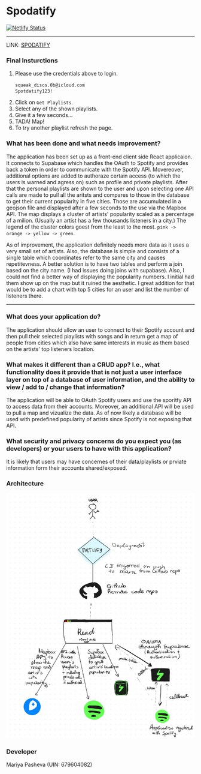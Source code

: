 # Spodatify

[![Netlify Status](https://api.netlify.com/api/v1/badges/ea87ce8f-b21a-46be-b61c-18bed66891fc/deploy-status)](https://app.netlify.com/sites/snazzy-liger-6fc261/deploys)

---
LINK: [SPODATIFY](https://snazzy-liger-6fc261.netlify.app/)


### Final Insturctions 
1. Please use the credentials above to login.
    ```
    squeak_discs.0b@icloud.com
    Spotdatify123!
    ```
2. Click on `Get Playlists`.
3. Select any of the shown playlists.
4. Give it a few seconds...
5. TADA! Map!
6. To try another playlist refresh the page.

### What has been done and what needs improvement?
The application has been set up as a front-end client side React applicaion. It connects to Supabase which handles the OAuth to Spotify and provides back a token in order to communicate with the Spotify API. Movereover, additional options are added to authoraze certain access (to which the users is warned and agress on) such as profile and private playlists. After that the personal playlists are shown to the user and upon selecting one API calls are made to pull all the aritsts and compares to those in the database to get their current popularity in five cities. Those are accumulated in a geojson file and displayed after a few seconds to the use via the Mapbox API. The map displays a cluster of artists' popularity scaled as a percentage of a milion. (Usually an artist has a few thousands listeners in a city.) The legend of the cluster colors goest from the least to the most.  `pink ->  orange -> yellow -> green`.

As of improvement, the application definitely needs more data as it uses a very small set of artists. Also, the database is simple and consists of a single table which coordinates refer to the same city and causes repetitevness. A better solution is to have two tables and perform a join based on the city name. (I had issues doing joins with supabase). Also, I could not find a better way of displaying the popularity numbers. I initial had them show up on the map but it ruined the aesthetic. I great addition for that would be to add a chart with top 5 cities for an user and list the number of listeners there.

---
### What does your application do?
The application should allow an user to connect to their Spotify account and then pull their selected playlists with songs and in return get a map of people from cities which also have same interests in music as them based on the artists' top listeners location. 

### What makes it different than a CRUD app? I.e., what functionality does it provide that is not just a user interface layer on top of a database of user information, and the ability to view / add to / change that information?
The application will be able to OAuth Spotify users and use the sporitfy API to access data from their accounts. Moreover, an additional API will be used to pull a map and vizualize the data. As of now likely a database will be used with predefined popularity of artists since Spotify is not exposing that API. 

### What security and privacy concerns do you expect you (as developers) or your users to have with this application?
It is likely that users may have concernes of their data/playlists or prviate information form their accounts shared/exposed. 

### Architecture
![Architecture](./img/Spodatify.jpg)

### Developer
Mariya Pasheva (UIN: 679604082)